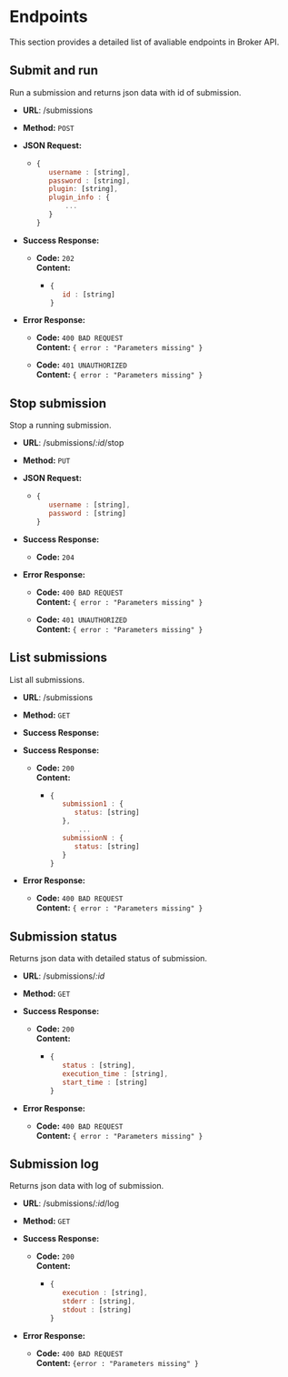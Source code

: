 #  Endpoints

This section provides a detailed list of avaliable endpoints in Broker API.

## Submit and run
  Run a submission and returns json data with id of submission.

* **URL**: /submissions
* **Method:** `POST`

* **JSON Request:**
	* ```javascript
	  {
	     username : [string],
	     password : [string],
	     plugin: [string],
	     plugin_info : {
	         ...
	     }
	  }
	  ```
* **Success Response:**
  * **Code:** `202` <br /> **Content:** 
	  * ```javascript
	    {
	       id : [string]
	    }
		```
		
* **Error Response:**
  * **Code:** `400 BAD REQUEST` <br /> **Content:** ``` { error : "Parameters missing" } ```

  * **Code:** `401 UNAUTHORIZED` <br /> **Content:** ```{ error : "Parameters missing" } ```


## Stop submission
  Stop a running submission.

* **URL**: /submissions/*:id*/stop
* **Method:** `PUT`

* **JSON Request:**
	* ```javascript
	  {
	     username : [string],
	     password : [string]
	  }
	  ```
* **Success Response:**
  * **Code:** `204` <br />
		
* **Error Response:**
  * **Code:** `400 BAD REQUEST` <br /> **Content:** ``` { error : "Parameters missing" } ```

  * **Code:** `401 UNAUTHORIZED` <br /> **Content:** ```{ error : "Parameters missing" } ```

## List submissions
  List all submissions.

* **URL**: /submissions
* **Method:** `GET`
* **Success Response:**
* **Success Response:**
  * **Code:** `200` <br /> **Content:** 
	  * ```javascript
	    {
	       submission1 : {
	          status: [string]
	       },
     	       ...
	       submissionN : {
	          status: [string]
	       }		 
	    }
		```
		
* **Error Response:**
  * **Code:** `400 BAD REQUEST` <br /> **Content:** ``` { error : "Parameters missing" } ```

## Submission status
  Returns json data with detailed status of submission.

* **URL**: /submissions/*:id*
* **Method:** `GET`
* **Success Response:**
  * **Code:** `200` <br /> **Content:** 
	  * ```javascript
	    {
	       status : [string],
	       execution_time : [string],
	       start_time : [string]
	    }
		```
		
* **Error Response:**
  * **Code:** `400 BAD REQUEST` <br /> **Content:** ``` { error : "Parameters missing" } ```

## Submission log
  Returns json data with log of submission.

* **URL**: /submissions/*:id*/log
* **Method:** `GET`
* **Success Response:**
  * **Code:** `200` <br /> **Content:** 
	  * ```javascript
	    {
	       execution : [string],
  	       stderr : [string],
  	       stdout : [string]
	    }
		```
		
* **Error Response:**
  * **Code:** `400 BAD REQUEST` <br /> **Content:** ``` {error : "Parameters missing" } ```
